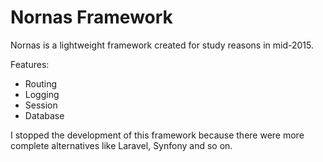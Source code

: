 # Nornas Framework

Nornas is a lightweight framework created for study reasons in mid-2015. 

Features:

- Routing
- Logging
- Session
- Database

I stopped the development of this framework because there were more complete alternatives like Laravel, Synfony and so on.
